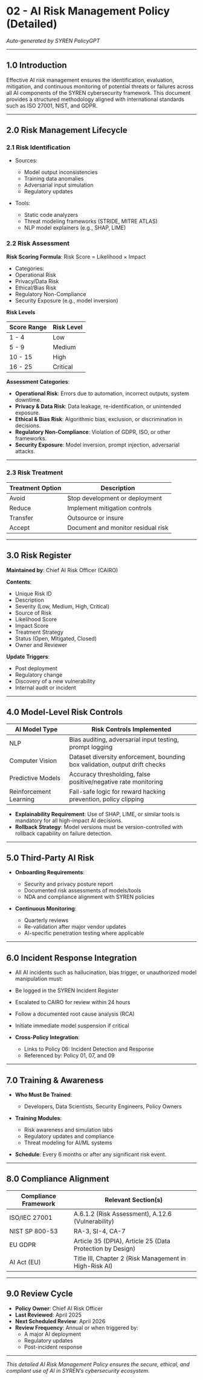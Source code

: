 # 02 - AI Risk Management Policy (Detailed)

*Auto-generated by SYREN PolicyGPT*

---

## 1.0 Introduction

Effective AI risk management ensures the identification, evaluation, mitigation, and continuous monitoring of potential threats or failures across all AI components of the SYREN cybersecurity framework. This document provides a structured methodology aligned with international standards such as ISO 27001, NIST, and GDPR.

---

## 2.0 Risk Management Lifecycle

### 2.1 Risk Identification

- Sources:
  - Model output inconsistencies
  - Training data anomalies
  - Adversarial input simulation
  - Regulatory updates

- Tools:
  - Static code analyzers
  - Threat modeling frameworks (STRIDE, MITRE ATLAS)
  - NLP model explainers (e.g., SHAP, LIME)

### 2.2 Risk Assessment

 **Risk Scoring Formula**:
Risk Score = Likelihood × Impact

- Categories:
- Operational Risk
- Privacy/Data Risk
- Ethical/Bias Risk
- Regulatory Non-Compliance
- Security Exposure (e.g., model inversion)

 **Risk Levels**

| Score Range | Risk Level   |
|-------------|--------------|
| 1 - 4       | Low          |
| 5 - 9       | Medium       |
| 10 - 15     | High         |
| 16 - 25     | Critical     |

**Assessment Categories**:
- **Operational Risk**: Errors due to automation, incorrect outputs, system downtime.
- **Privacy & Data Risk**: Data leakage, re-identification, or unintended exposure.
- **Ethical & Bias Risk**: Algorithmic bias, exclusion, or discrimination in decisions.
- **Regulatory Non-Compliance**: Violation of GDPR, ISO, or other frameworks.
- **Security Exposure**: Model inversion, prompt injection, adversarial attacks.

---

### 2.3 Risk Treatment

| Treatment Option | Description                                |
|------------------|--------------------------------------------|
| Avoid            | Stop development or deployment             |
| Reduce           | Implement mitigation controls              |
| Transfer         | Outsource or insure                        |
| Accept           | Document and monitor residual risk         |


---
## 3.0 Risk Register

**Maintained by**: Chief AI Risk Officer (CAIRO)

**Contents**:

  - Unique Risk ID
  - Description
  - Severity (Low, Medium, High, Critical)
  - Source of Risk
  - Likelihood Score
  - Impact Score
  - Treatment Strategy
  - Status (Open, Mitigated, Closed)
  - Owner and Reviewer

**Update Triggers**:
  
  - Post deployment
  - Regulatory change
  - Discovery of a new vulnerability
  - Internal audit or incident

---

## 4.0 Model-Level Risk Controls

| AI Model Type      | Risk Controls Implemented                                                 |
|--------------------|--------------------------------------------------------------------------|
| NLP                | Bias auditing, adversarial input testing, prompt logging                 |
| Computer Vision    | Dataset diversity enforcement, bounding box validation, output drift checks |
| Predictive Models  | Accuracy thresholding, false positive/negative rate monitoring           |
| Reinforcement Learning | Fail-safe logic for reward hacking prevention, policy clipping     |

- **Explainability Requirement**: Use of SHAP, LIME, or similar tools is mandatory for all high-impact AI decisions.
- **Rollback Strategy**: Model versions must be version-controlled with rollback capability on failure detection.

---

## 5.0 Third-Party AI Risk

- **Onboarding Requirements**:
  - Security and privacy posture report
  - Documented risk assessments of models/tools
  - NDA and compliance alignment with SYREN policies

- **Continuous Monitoring**:
  - Quarterly reviews
  - Re-validation after major vendor updates
  - AI-specific penetration testing where applicable

---

## 6.0 Incident Response Integration

- All AI incidents such as hallucination, bias trigger, or unauthorized model manipulation must:
- Be logged in the SYREN Incident Register
- Escalated to CAIRO for review within 24 hours
- Follow a documented root cause analysis (RCA)
- Initiate immediate model suspension if critical

- **Cross-Policy Integration**:
  - Links to Policy 06: Incident Detection and Response
  - Referenced by: Policy 01, 07, and 09

---

## 7.0 Training & Awareness

- **Who Must Be Trained**:
  - Developers, Data Scientists, Security Engineers, Policy Owners
- **Training Modules**:
  - Risk awareness and simulation labs
  - Regulatory updates and compliance
  - Threat modeling for AI/ML systems

- **Schedule**: Every 6 months or after any significant risk event.

---

## 8.0 Compliance Alignment

| Compliance Framework | Relevant Section(s)                       |
|----------------------|-------------------------------------------|
| ISO/IEC 27001        | A.6.1.2 (Risk Assessment), A.12.6 (Vulnerability) |
| NIST SP 800-53       | RA-3, SI-4, CA-7                          |
| EU GDPR              | Article 35 (DPIA), Article 25 (Data Protection by Design) |
| AI Act (EU)          | Title III, Chapter 2 (Risk Management in High-Risk AI) |

---

## 9.0 Review Cycle

- **Policy Owner**: Chief AI Risk Officer
- **Last Reviewed**: April 2025
- **Next Scheduled Review**: April 2026
- **Review Frequency**: Annual or when triggered by:
  - A major AI deployment
  - Regulatory updates
  - Post-incident response

---

*This detailed AI Risk Management Policy ensures the secure, ethical, and compliant use of AI in SYREN’s cybersecurity ecosystem.*

